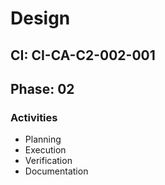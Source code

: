 # Design

## CI: CI-CA-C2-002-001
## Phase: 02

### Activities
- Planning
- Execution
- Verification
- Documentation
